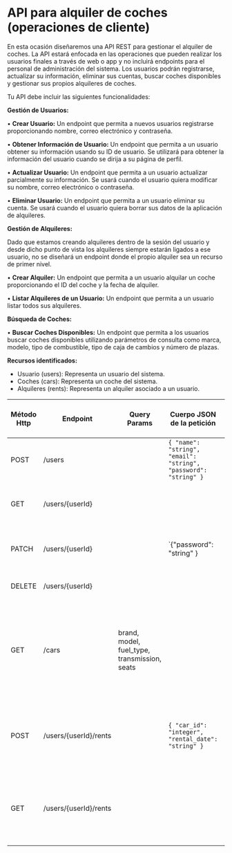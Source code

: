 # API para alquiler de coches (operaciones de cliente)


En esta ocasión diseñaremos una API REST para gestionar el alquiler de coches. La API estará enfocada en las operaciones que pueden realizar los usuarios finales a través de web o app y no incluirá endpoints para el personal de administración del sistema. Los usuarios podrán registrarse, actualizar su información, eliminar sus cuentas, buscar coches disponibles y gestionar sus propios alquileres de coches.

Tu API debe incluir las siguientes funcionalidades:

**Gestión de Usuarios:**

•  **Crear Usuario:** Un endpoint que permita a nuevos usuarios registrarse proporcionando nombre, correo electrónico y contraseña.

•  **Obtener Información de Usuario:** Un endpoint que permita a un usuario obtener su información usando su ID de usuario. Se utilizará para obtener la información del usuario cuando se dirija a su página de perfil.

•  **Actualizar Usuario:** Un endpoint que permita a un usuario actualizar parcialmente su información. Se usará cuando el usuario quiera modificar su nombre, correo electrónico o contraseña.

•  **Eliminar Usuario:** Un endpoint que permita a un usuario eliminar su cuenta. Se usará cuando el usuario quiera borrar sus datos de la aplicación de alquileres.

**Gestión de Alquileres:**

Dado que estamos creando alquileres dentro de la sesión del usuario y desde dicho punto de vista los alquileres siempre estarán ligados a ese usuario, no se diseñará un endpoint donde el propio alquiler sea un recurso de primer nivel.

•  **Crear Alquiler:** Un endpoint que permita a un usuario alquilar un coche proporcionando el ID del coche y la fecha de alquiler.

•  **Listar Alquileres de un Usuario:** Un endpoint que permita a un usuario listar todos sus alquileres.

**Búsqueda de Coches:**

•  **Buscar Coches Disponibles:** Un endpoint que permita a los usuarios buscar coches disponibles utilizando parámetros de consulta como marca, modelo, tipo de combustible, tipo de caja de cambios y número de plazas.

**Recursos identificados:**
- Usuario (users): Representa un usuario del sistema.
- Coches (cars): Representa un coche del sistema.
- Alquileres (rents): Representa un alquiler asociado a un usuario.

| Método Http | Endpoint                    | Query Params                                        | Cuerpo JSON de la petición                              | Respuesta JSON de la petición                                                                                                                                 | Códigos HTTP de respuesta posibles                     |
|-------------|-----------------------------|-----------------------------------------------------|---------------------------------------------------------|--------------------------------------------------------------------------------------------------------------------------------------------------------------------------------------------------------|--------------------------------------------------------|
| POST        | /users                      |                                                     | `{ "name": "string", "email": "string", "password": "string" }` | `{ "id": "integer", "name": "string", "email": "string" }`                                                                                                        | 201 Created, 400 Bad Request                           |
| GET         | /users/{userId}                 |                                                     |                                                         | `{ "id": "integer", "name": "string", "email": "string" }`                                                                                                        | 200 OK, 404 Not Found                                  |
| PATCH       | /users/{userId}                 |                                                     | `{"password": "string" } | { "id": "integer", "name": "string", "email": "string" }`                                                                                                        | 200 OK, 400 Bad Request, 404 Not Found                 |
| DELETE      | /users/{userId}                 |                                                     |                                                         | `{ "message": "User deleted successfully" }`                                                                                                                      | 200 OK, 404 Not Found                                  |
| GET         | /cars                       | brand, model, fuel_type, transmission, seats         |                                                         | `[ { "id": "integer", "brand": "string", "model": "string", "fuel_type": "string", "transmission": "string", "seats": "integer", "availability": "boolean" } ]`   | 200 OK, 404 Not Found                                  |
| POST        | /users/{userId}/rents       |                                                     | `{ "car_id": "integer", "rental_date": "string" }`        | `{ "id": "integer", "user_id": "integer", "car_id": "integer", "rental_date": "string", "return_date": "string" }`                                      | 201 Created, 400 Bad Request, 404 Not Found            |
| GET         | /users/{userId}/rents       |                                                     |                                                         | `[ { "id": "integer", "user_id": "integer", "car_id": "integer", "rental_date": "string", "return_date": "string" }` ]                                 | 200 OK, 404 Not Found                                  |
